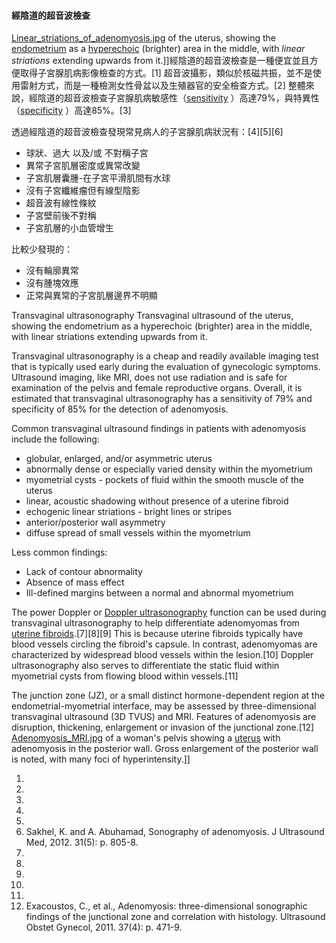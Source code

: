 #### 經陰道的超音波檢查

[Linear_striations_of_adenomyosis.jpg](https://zh.wikipedia.org/wiki/File:Linear_striations_of_adenomyosis.jpg "fig:Linear_striations_of_adenomyosis.jpg") of the uterus, showing the [endometrium](https://zh.wikipedia.org/wiki/endometrium "wikilink") as a [hyperechoic](https://zh.wikipedia.org/wiki/hyperechoic "wikilink") (brighter) area in the middle, with *linear striations* extending upwards from it.\]\]經陰道的超音波檢查是一種便宜並且方便取得子宮腺肌病影像檢查的方式。\[1\] 超音波攝影，類似於核磁共振，並不是使用雷射方式，而是一種檢測女性骨盆以及生殖器官的安全檢查方式。\[2\] 整體來說，經陰道的超音波檢查子宮腺肌病敏感性（[sensitivity](https://zh.wikipedia.org/wiki/Sensitivity_and_specificity "wikilink") ）高達79%，與特異性（[specificity](https://zh.wikipedia.org/wiki/Sensitivity_and_specificity "wikilink") ）高達85%。\[3\]

透過經陰道的超音波檢查發現常見病人的子宮腺肌病狀況有：\[4\]\[5\]\[6\]

  - 球狀、過大 以及/或 不對稱子宮
  - 異常子宮肌層密度或異常改變
  - 子宮肌層囊腫-在子宮平滑肌間有水球
  - 沒有子宮纖維瘤但有線型陰影
  - 超音波有線性條紋
  - 子宮壁前後不對稱
  - 子宮肌層的小血管增生

比較少發現的：

  - 沒有輪廓異常
  - 沒有腫塊效應
  - 正常與異常的子宮肌層邊界不明顯

Transvaginal ultrasonography Transvaginal ultrasound of the uterus, showing the endometrium as a hyperechoic (brighter) area in the middle, with linear striations extending upwards from it.

Transvaginal ultrasonography is a cheap and readily available imaging test that is typically used early during the evaluation of gynecologic symptoms. Ultrasound imaging, like MRI, does not use radiation and is safe for examination of the pelvis and female reproductive organs. Overall, it is estimated that transvaginal ultrasonography has a sensitivity of 79% and specificity of 85% for the detection of adenomyosis.

Common transvaginal ultrasound findings in patients with adenomyosis include the following:

  - globular, enlarged, and/or asymmetric uterus
  - abnormally dense or especially varied density within the myometrium
  - myometrial cysts - pockets of fluid within the smooth muscle of the uterus
  - linear, acoustic shadowing without presence of a uterine fibroid
  - echogenic linear striations - bright lines or stripes
  - anterior/posterior wall asymmetry
  - diffuse spread of small vessels within the myometrium

Less common findings:

  - Lack of contour abnormality
  - Absence of mass effect
  - Ill-defined margins between a normal and abnormal myometrium

The power Doppler or [Doppler ultrasonography](https://zh.wikipedia.org/wiki/Medical_ultrasound#Doppler_ultrasonography "wikilink") function can be used during transvaginal ultrasonography to help differentiate adenomyomas from [uterine fibroids](https://zh.wikipedia.org/wiki/uterine_fibroid "wikilink").\[7\]\[8\]\[9\] This is because uterine fibroids typically have blood vessels circling the fibroid's capsule. In contrast, adenomyomas are characterized by widespread blood vessels within the lesion.\[10\] Doppler ultrasonography also serves to differentiate the static fluid within myometrial cysts from flowing blood within vessels.\[11\]

The junction zone (JZ), or a small distinct hormone-dependent region at the endometrial-myometrial interface, may be assessed by three-dimensional transvaginal ultrasound (3D TVUS) and MRI. Features of adenomyosis are disruption, thickening, enlargement or invasion of the junctional zone.\[12\] [Adenomyosis_MRI.jpg](https://zh.wikipedia.org/wiki/File:Adenomyosis_MRI.jpg "fig:Adenomyosis_MRI.jpg") of a woman's pelvis showing a [uterus](https://zh.wikipedia.org/wiki/uterus "wikilink") with adenomyosis in the posterior wall. Gross enlargement of the posterior wall is noted, with many foci of hyperintensity.\]\]

1.
2.
3.
4.
5.
6.  Sakhel, K. and A. Abuhamad, Sonography of adenomyosis. J Ultrasound Med, 2012. 31(5): p. 805-8.
7.
8.
9.
10.
11.
12. Exacoustos, C., et al., Adenomyosis: three-dimensional sonographic findings of the junctional zone and correlation with histology. Ultrasound Obstet Gynecol, 2011. 37(4): p. 471-9.